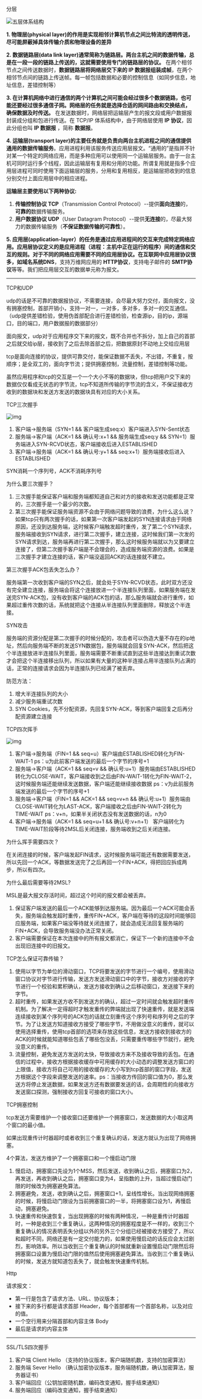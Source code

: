 分层

![五层体系结构](https://my-blog-to-use.oss-cn-beijing.aliyuncs.com/2019/7/%E4%BA%94%E5%B1%82%E4%BD%93%E7%B3%BB%E7%BB%93%E6%9E%84.png)

**1. 物理层(physical layer)的作用是实现相邻计算机节点之间比特流的透明传送，尽可能屏蔽掉具体传输介质和物理设备的差异**

**2. 数据链路层(data link layer)通常简称为链路层。两台主机之间的数据传输，总是在一段一段的链路上传送的，这就需要使用专门的链路层的协议。** 在两个相邻节点之间传送数据时，**数据链路层将网络层交下来的 IP 数据报组装成帧**，在两个相邻节点间的链路上传送帧。每一帧包括数据和必要的控制信息（如同步信息，地址信息，差错控制等）

**3. 在计算机网络中进行通信的两个计算机之间可能会经过很多个数据链路，也可能还要经过很多通信子网。网络层的任务就是选择合适的网间路由和交换结点， 确保数据及时传送。** 在发送数据时，网络层把运输层产生的报文段或用户数据报封装成分组和包进行传送。在 TCP/IP 体系结构中，由于网络层使用 **IP 协议**，因此分组也叫 **IP 数据报** ，简称 **数据报**。

**4. 运输层(transport layer)的主要任务就是负责向两台主机进程之间的通信提供通用的数据传输服务**。应用进程利用该服务传送应用层报文。“通用的”是指并不针对某一个特定的网络应用，而是多种应用可以使用同一个运输层服务。由于一台主机可同时运行多个线程，因此运输层有复用和分用的功能。所谓复用就是指多个应用层进程可同时使用下面运输层的服务，分用和复用相反，是运输层把收到的信息分别交付上面应用层中的相应进程。

**运输层主要使用以下两种协议:**

1. **传输控制协议 TCP**（Transmission Control Protocol）--提供**面向连接**的，**可靠的**数据传输服务。
2. **用户数据协议 UDP**（User Datagram Protocol）--提供**无连接**的，尽最大努力的数据传输服务（**不保证数据传输的可靠性**）。

**5. 应用层(application-layer）的任务是通过应用进程间的交互来完成特定网络应用。**应用层协议定义的是应用进程（进程：主机中正在运行的程序）间的通信和交互的规则。对于不同的网络应用需要不同的应用层协议。在互联网中应用层协议很多，如**域名系统DNS**，支持万维网应用的 **HTTP协议**，支持电子邮件的 **SMTP协议**等等。我们把应用层交互的数据单元称为报文。

****

TCP和UDP

udp的话是不可靠的数据报协议，不需要连接，会尽最大努力交付，面向报文，没有拥塞控制，首部开销小，支持一对一，一对多，多对多，多对一的交互通信。（udp提供差错检验，使用伪首部配合进行差错检验，检查源ip，目的ip，源端口，目的端口，用户数据报的数据部分）

面向报文，udp对于应用程序交下来的报文，既不合并也不拆分，加上自己的首部之后就交给ip层，接收到了之后去除首部之后，把数据原封不动地上交给应用层

tcp是面向连接的协议，提供可靠交付，能保证数据不丢失，不出错，不重复，按顺序；是全双工的，面向字节流；提供拥塞控制，流量控制，差错控制等功能。

虽然应用程序和tcp的交互是一个一个大小不等的数据块，但tcp把用户交下来的数据仅仅看成无状态的字节流，tcp不知道所传输的字节流的含义，不保证接收方收到的数据块和发送方发送的数据块具有对应的大小关系。

TCP三次握手

![img](网络.assets/v2-1587e91f14923eae0fa7d846cb10df99_720w.jpg)

1. 客户端->服务端（SYN=1 && 客户端生成seq:x）客户端进入SYN-Sent状态
2. 服务端->客户端（ACK=1 && 确认号:x+1 && 服务端生成seq:y && SYN=1）服务端进入SYN-RCVD状态，客户端接收后进入ESTABLISHED
3. 客户端->服务端（ACK=1 && 确认号:y+1 && seq:x+1）服务端接收后进入ESTABLISHED

SYN消耗一个序列号，ACK不消耗序列号

为什么要三次握手？

1. 三次握手能保证客户端和服务端都知道自己和对方的接收和发送功能都是正常的，三次握手是一个最少的次数。
2. 第三次握手能保证服务端资源不会由于网络问题导致的浪费，为什么这么说？如果tcp只有两次握手的话，如果第一次客户端发起的SYN连接请求由于网络原因，还没到达服务端，这时候客户端触发超时重传，发了第二个SYN请求，服务端接收到SYN请求，进行第二次握手，建立连接，这时候我们第一次发的SYN请求到达，服务端再进行第二次握手，那么这时候服务端就以为又要建立连接了，但第二次握手客户端是不会理会的，造成服务端资源的浪费。如果是三次握手才建立连接的话，客户端没返回ACK的话连接就不建立。

第三次握手ACK包丢失怎么办？

服务端第一次收到客户端的SYN之后，就会处于SYN-RCVD状态，此时双方还没有完全建立连接，服务端会将这个连接放进一个半连接队列里面，如果服务端在发送完SYN-ACK包，没有收到客户端的ACK包的话，那么服务端就会进行重传，如果超过重传次数的话，系统就把这个连接从半连接队列里面删除，释放这个半连接。

SYN攻击

服务端的资源分配是第二次握手的时候分配的，攻击者可以伪造大量不存在的ip地址，然后向服务端不断的发送SYN数据包，服务端就会回复SYN-ACK，然后把这个半连接放进半连接队列里面，服务端需要不断重试直到这些半连接达到重试次数才会把这个半连接移出队列，所以如果有大量的这种半连接占用半连接队列占满的话，正常的连接请求会因为半连接队列已经满了被丢弃。

防范方法：

1. 增大半连接队列的大小
2. 减少服务端重试次数
3. SYN Cookies，先不分配资源，先回复SYN-ACK，等到客户端回复之后再分配资源建立连接

TCP四次挥手

![img](网络.assets/v2-6e5f05603526c1d259b300f20b8857a5_720w.jpg)

1. 客户端->服务端（FIN=1 && seq=u）客户端由ESTABLISHED转化为FIN-WAIT-1  ps：u为此前客户端发送的最后一个字节的序号+1
2. 服务端->客户端（ACK=1 && seq=v && 确认号:u+1）服务端由ESTABLISHED转化为CLOSE-WAIT，客户端接收到之后由FIN-WAIT-1转化为FIN-WAIT-2，这时候服务端还能继续发送数据，客户端还能继续接收数据  ps：v为此前服务端发送的最后一个字节的序号+1
3. 服务端->客户端（FIN=1 && ACK=1 && seq=v+n && 确认号:u+1）服务端由CLOSE-WAIT转化为LAST-ACK，客户端接收之后由FIN-WAIT-2转化为TIME-WAIT  ps：v+n，如果半关闭状态没有发送数据的话，n为0
4. 客户端->服务端（ACK=1 && seq=u+1 &&  确认号:v+n+1） 客户端转化为TIME-WAIT阶段等待2MSL后关闭连接，服务端收到之后关闭连接。

为什么挥手需要四次？

在关闭连接的时候，客户端发起FIN请求，这时候服务端可能还有数据需要发送，所以先回一个ACK，等数据发送完了之后再回一个FIN+ACK，得把回应拆成两步，所以有四次。

为什么最后需要等待2MSL?

MSL是最大报文存活时间，超过这个时间的报文都会被丢弃。

1. 保证客户端发送的最后一个ACK能够到达服务端。因为最后一个ACK可能会丢失，服务端会触发超时重传，重传FIN+ACK，客户端在等待的这段时间能够回应服务端，如果客户端没等待就关闭连接了，就会造成无法回复服务端的FIN+ACK，会导致服务端没办法正常关闭。
2. 客户端需要保证在本次连接中的所有报文都消亡，保证下一个新的连接中不会出现旧连接中的旧报文。

TCP怎么保证可靠传输？

1. 使用以字节为单位的滑动窗口，TCP将要发送的字节进行一个编号，使用滑动窗口协议对字节进行传输，发送方发送滑动窗口中的字节，接收方对接收的字节进行一个校验和累积确认，发送方接收到确认之后移动窗口，发送接下来的字节。
2. 超时重传，如果发送方收不到发送方的确认，超过一定时间就会触发超时重传机制。为了解决一定得超时才触发重传的弊端就出现了快速重传，就是发送端连续接收到某个序列号的ACK包的话就立刻重传这个序列号和序列号之后的字节。为了让发送方知道接收方接受了哪些字节，不用做没意义的重传，就可以使用选择重传，使用tcp首部的选项来存放这些信息，发送方接收到接收方的ACK的时候就能知道哪些包丢了哪些包没丢，只需要重传哪些字节就行，避免没意义的重传。
3. 流量控制，避免发送方发送的太快，导致接收方来不及接收导致的丢包。在通信的过程中，接收方根据接收缓存中可用缓存的大小动态的调整发送方窗口的上限值，接收方将自己可用的接收缓存的大小写到tcp首部的窗口字段，发送方根据这个字段来调整发送的速率。ps：当接收方传回的窗口值为0，那么发送方将停止发送数据，如果发送方还有数据要发送的话，会周期性的向接收方发送窗口探测，强制接收方回复可接收的窗口大小。

TCP拥塞控制

tcp发送方需要维护一个接收窗口还要维护一个拥塞窗口，发送数据的大小取这两个窗口的最小值。

如果出现重传计时器超时或者收到三个重复确认的话，发送方就认为出现了网络拥塞。

4个算法，发送方维护了一个拥塞窗口和一个慢启动门限

1. 慢启动，拥塞窗口先设为1个MSS，然后发送，收到确认之后，拥塞窗口为2，再发送，再收到确认之后，拥塞窗口变为4，呈指数的上升，当超过慢启动门限的时候改为拥塞避免算法。
2. 拥塞避免，发送，收到确认之后，拥塞窗口+1，呈线性增长。当出现网络拥塞的时候，将慢启动门限设为当前拥塞窗口的一半，将拥塞窗口设为1，再慢启动，拥塞避免。
3. 快速重传和快速恢复，当出现拥塞的时候有两种情况，一种是重传计时器超时，一种是收到三个重复确认，这两种情况的拥塞程度是不一样的，收到三个重复确认的情况表明丢失分组以外的另外三个分组已经被接收方接受了，所以和超时不同，网络还是有一定交付能力的，如果使用慢启动的话反应会太过剧烈，影响效率。所以当收到三个重复确认的时候就重新设置慢启动门限然后将拥塞窗口设置为慢启动门限的值然后使用拥塞避免算法。当收到三个重复确认的时候，发送方就知道包丢失了，就会触发快速重传机制。

Http

请求报文：

- 第一行是包含了请求方法、URL、协议版本；
- 接下来的多行都是请求首部 Header，每个首部都有一个首部名称，以及对应的值。
- 一个空行用来分隔首部和内容主体 Body
- 最后是请求的内容主体

***

SSL/TLS四次握手

1. 客户端 Client Hello （支持的协议版本，客户端随机数，支持的加密算法）
2. 服务端 Sever Hello （确认加密协议版本，服务端随机数，确认加密算法，服务器证书）
3. 客户端回应（公钥加密随机数，编码改变通知，握手结束通知）
4. 服务端回应（编码改变通知，握手结束通知）







